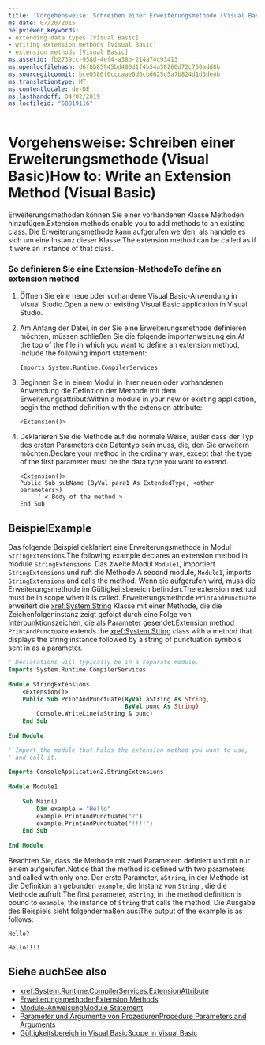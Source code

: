 ```yaml
---
title: 'Vorgehensweise: Schreiben einer Erweiterungsmethode (Visual Basic)'
ms.date: 07/20/2015
helpviewer_keywords:
- extending data types [Visual Basic]
- writing extension methods [Visual Basic]
- extension methods [Visual Basic]
ms.assetid: fb2739cc-958d-4ef4-a38b-214a74c93413
ms.openlocfilehash: d6f8b85945bd400d1f4b54a50260d72c750add8b
ms.sourcegitcommit: bce0586f0cccaae6d6cbd625d5a7b824d1d3de4b
ms.translationtype: MT
ms.contentlocale: de-DE
ms.lasthandoff: 04/02/2019
ms.locfileid: "58819116"
---
```

# <a name="how-to-write-an-extension-method-visual-basic"></a><span data-ttu-id="5ed88-102">Vorgehensweise: Schreiben einer Erweiterungsmethode (Visual Basic)</span><span class="sxs-lookup"><span data-stu-id="5ed88-102">How to: Write an Extension Method (Visual Basic)</span></span>
<span data-ttu-id="5ed88-103">Erweiterungsmethoden können Sie einer vorhandenen Klasse Methoden hinzufügen.</span><span class="sxs-lookup"><span data-stu-id="5ed88-103">Extension methods enable you to add methods to an existing class.</span></span> <span data-ttu-id="5ed88-104">Die Erweiterungsmethode kann aufgerufen werden, als handele es sich um eine Instanz dieser Klasse.</span><span class="sxs-lookup"><span data-stu-id="5ed88-104">The extension method can be called as if it were an instance of that class.</span></span>  
  
### <a name="to-define-an-extension-method"></a><span data-ttu-id="5ed88-105">So definieren Sie eine Extension-Methode</span><span class="sxs-lookup"><span data-stu-id="5ed88-105">To define an extension method</span></span>  
  
1.  <span data-ttu-id="5ed88-106">Öffnen Sie eine neue oder vorhandene Visual Basic-Anwendung in Visual Studio.</span><span class="sxs-lookup"><span data-stu-id="5ed88-106">Open a new or existing Visual Basic application in Visual Studio.</span></span>  
  
2.  <span data-ttu-id="5ed88-107">Am Anfang der Datei, in der Sie eine Erweiterungsmethode definieren möchten, müssen schließen Sie die folgende importanweisung ein:</span><span class="sxs-lookup"><span data-stu-id="5ed88-107">At the top of the file in which you want to define an extension method, include the following import statement:</span></span>  
  
    ```  
    Imports System.Runtime.CompilerServices  
    ```  
  
3.  <span data-ttu-id="5ed88-108">Beginnen Sie in einem Modul in Ihrer neuen oder vorhandenen Anwendung die Definition der Methode mit dem Erweiterungsattribut:</span><span class="sxs-lookup"><span data-stu-id="5ed88-108">Within a module in your new or existing application, begin the method definition with the extension attribute:</span></span>  
  
    ```  
    <Extension()>  
    ```  
  
4.  <span data-ttu-id="5ed88-109">Deklarieren Sie die Methode auf die normale Weise, außer dass der Typ des ersten Parameters den Datentyp sein muss, die, den Sie erweitern möchten.</span><span class="sxs-lookup"><span data-stu-id="5ed88-109">Declare your method in the ordinary way, except that the type of the first parameter must be the data type you want to extend.</span></span>  
  
    ```  
    <Extension()>   
    Public Sub subName (ByVal para1 As ExtendedType, <other parameters>)  
         ' < Body of the method >  
    End Sub  
    ```  
  
## <a name="example"></a><span data-ttu-id="5ed88-110">Beispiel</span><span class="sxs-lookup"><span data-stu-id="5ed88-110">Example</span></span>  
 <span data-ttu-id="5ed88-111">Das folgende Beispiel deklariert eine Erweiterungsmethode in Modul `StringExtensions`.</span><span class="sxs-lookup"><span data-stu-id="5ed88-111">The following example declares an extension method in module `StringExtensions`.</span></span> <span data-ttu-id="5ed88-112">Das zweite Modul `Module1`, importiert `StringExtensions` und ruft die Methode.</span><span class="sxs-lookup"><span data-stu-id="5ed88-112">A second module, `Module1`, imports `StringExtensions` and calls the method.</span></span> <span data-ttu-id="5ed88-113">Wenn sie aufgerufen wird, muss die Erweiterungsmethode im Gültigkeitsbereich befinden.</span><span class="sxs-lookup"><span data-stu-id="5ed88-113">The extension method must be in scope when it is called.</span></span> <span data-ttu-id="5ed88-114">Erweiterungsmethode `PrintAndPunctuate` erweitert die <xref:System.String> Klasse mit einer Methode, die die Zeichenfolgeninstanz zeigt gefolgt durch eine Folge von Interpunktionszeichen, die als Parameter gesendet.</span><span class="sxs-lookup"><span data-stu-id="5ed88-114">Extension method `PrintAndPunctuate` extends the <xref:System.String> class with a method that displays the string instance followed by a string of punctuation symbols sent in as a parameter.</span></span>  
  
```vb  
' Declarations will typically be in a separate module.  
Imports System.Runtime.CompilerServices  
  
Module StringExtensions  
    <Extension()>   
    Public Sub PrintAndPunctuate(ByVal aString As String,   
                                 ByVal punc As String)  
        Console.WriteLine(aString & punc)  
    End Sub  
  
End Module  
```  
  
```vb  
' Import the module that holds the extension method you want to use,   
' and call it.  
  
Imports ConsoleApplication2.StringExtensions  
  
Module Module1  
  
    Sub Main()  
        Dim example = "Hello"  
        example.PrintAndPunctuate("?")  
        example.PrintAndPunctuate("!!!!")  
    End Sub  
  
End Module  
```  
  
 <span data-ttu-id="5ed88-115">Beachten Sie, dass die Methode mit zwei Parametern definiert und mit nur einem aufgerufen.</span><span class="sxs-lookup"><span data-stu-id="5ed88-115">Notice that the method is defined with two parameters and called with only one.</span></span> <span data-ttu-id="5ed88-116">Der erste Parameter, `aString`, in der Methode ist die Definition an gebunden `example`, die Instanz von `String` , die die Methode aufruft.</span><span class="sxs-lookup"><span data-stu-id="5ed88-116">The first parameter, `aString`, in the method definition is bound to `example`, the instance of `String` that calls the method.</span></span> <span data-ttu-id="5ed88-117">Die Ausgabe des Beispiels sieht folgendermaßen aus:</span><span class="sxs-lookup"><span data-stu-id="5ed88-117">The output of the example is as follows:</span></span>  
  
 `Hello?`  
  
 `Hello!!!!`  
  
## <a name="see-also"></a><span data-ttu-id="5ed88-118">Siehe auch</span><span class="sxs-lookup"><span data-stu-id="5ed88-118">See also</span></span>

- <xref:System.Runtime.CompilerServices.ExtensionAttribute>
- [<span data-ttu-id="5ed88-119">Erweiterungsmethoden</span><span class="sxs-lookup"><span data-stu-id="5ed88-119">Extension Methods</span></span>](./extension-methods.md)
- [<span data-ttu-id="5ed88-120">Module-Anweisung</span><span class="sxs-lookup"><span data-stu-id="5ed88-120">Module Statement</span></span>](../../../../visual-basic/language-reference/statements/module-statement.md)
- [<span data-ttu-id="5ed88-121">Parameter und Argumente von Prozeduren</span><span class="sxs-lookup"><span data-stu-id="5ed88-121">Procedure Parameters and Arguments</span></span>](./procedure-parameters-and-arguments.md)
- [<span data-ttu-id="5ed88-122">Gültigkeitsbereich in Visual Basic</span><span class="sxs-lookup"><span data-stu-id="5ed88-122">Scope in Visual Basic</span></span>](../../../../visual-basic/programming-guide/language-features/declared-elements/scope.md)
